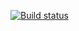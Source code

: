 [![Build status](https://ci.appveyor.com/api/projects/status/bnoxsr70d94cd37g?svg=true)](https://ci.appveyor.com/project/anastasia-shmeleva/ahj-hw5-forms-popovers)